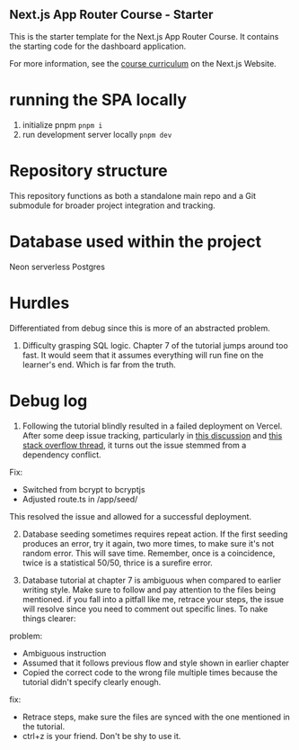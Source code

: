 ## Next.js App Router Course - Starter

This is the starter template for the Next.js App Router Course. It contains the starting code for the dashboard application.

For more information, see the [course curriculum](https://nextjs.org/learn) on the Next.js Website.

# running the SPA locally

1. initialize pnpm
```pnpm i```
2. run development server locally
```pnpm dev```

# Repository structure

This repository functions as both a standalone main repo and a Git submodule for broader project integration and tracking.

# Database used within the project

Neon serverless Postgres

# Hurdles

Differentiated from debug since this is more of an abstracted problem.

1. Difficulty grasping SQL logic. Chapter 7 of the tutorial jumps around too fast.
It would seem that it assumes everything will run fine on the learner's end. Which is far from the truth.

# Debug log

1. Following the tutorial blindly resulted in a failed deployment on Vercel. After some deep issue tracking, particularly in [this discussion](https://github.com/vercel/next.js/discussions/76822) and [this stack overflow thread](https://stackoverflow.com/questions/76710159/error-while-deploying-nextjs-app-to-vercel), it turns out the issue stemmed from a dependency conflict.

Fix:
- Switched from bcrypt to bcryptjs
- Adjusted route.ts in /app/seed/

This resolved the issue and allowed for a successful deployment.

2. Database seeding sometimes requires repeat action. If the first seeding produces an error, try it again, two more times, to make sure it's not random error. This will save time. 
Remember, once is a coincidence, twice is a statistical 50/50, thrice is a surefire error.

3. Database tutorial at chapter 7 is ambiguous when compared to earlier writing style.
Make sure to follow and pay attention to the files being mentioned.
if you fall into a pitfall like me, retrace your steps, the issue will resolve since you need to comment out specific lines. To nake things clearer:

problem:
- Ambiguous instruction
- Assumed that it follows previous flow and style shown in earlier chapter
- Copied the correct code to the wrong file multiple times because the tutorial didn't specify clearly enough.

fix: 
- Retrace steps, make sure the files are synced with the one mentioned in the tutorial.
- ctrl+z is your friend. Don't be shy to use it.